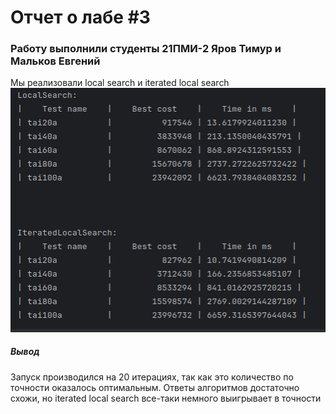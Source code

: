 <h1>Отчет о лабе #3</h1>
<h3>Работу выполнили студенты 21ПМИ-2 Яров Тимур и Мальков Евгений</h3>
<div>Мы реализовали local search и iterated local search
</div>
<img src="result.png">
<h5>Вывод</h5>
<p>Запуск производился на 20 итерациях, так как это количество по точности оказалось оптимальным.
Ответы алгоритмов достаточно схожи, но iterated local search все-таки немного выигрывает в точности</p>